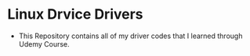 # Linux Drvice Drivers

- This Repository contains all of my driver codes that I learned through Udemy Course.

